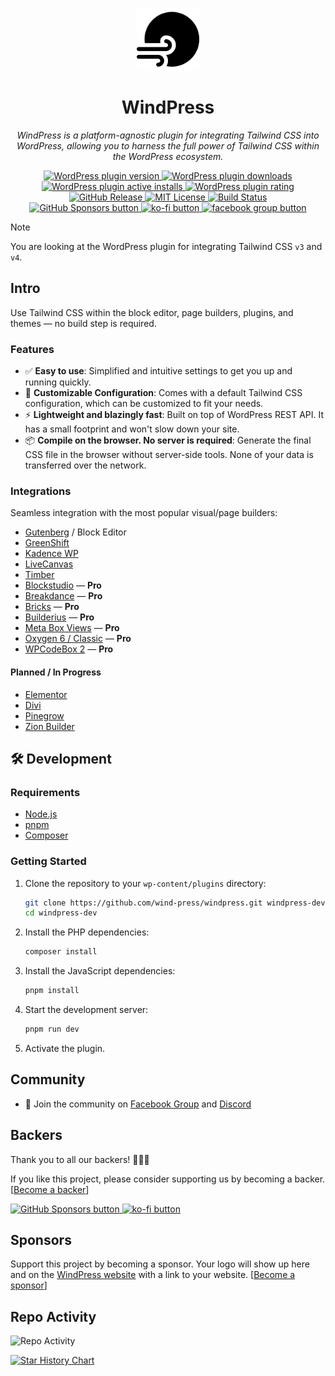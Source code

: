 <p align="center">
  <img src="./windpress.svg" alt="WindPress Logo" width="100">
</p>

<h1 align="center">WindPress</h1>

<p align="center">
  <i>WindPress is a platform-agnostic plugin for integrating Tailwind CSS into WordPress, allowing you to harness the full power of Tailwind CSS within the WordPress ecosystem.</i>
</p>

<p align="center">
  <a href="https://downloads.wordpress.org/plugin/windpress.zip">
    <picture>
    <img src="https://img.shields.io/wordpress/plugin/v/windpress.svg?logo=wordpress&label=version" alt="WordPress plugin version" />
    </picture>
  </a>
  <a href="https://wordpress.org/plugins/windpress/advanced/">
    <picture>
    <img src="https://img.shields.io/wordpress/plugin/dt/windpress.svg?logo=wordpress" alt="WordPress plugin downloads" />
    </picture>
  </a>
  <a href="https://wordpress.org/plugins/windpress/">
    <picture>
    <img src="https://img.shields.io/wordpress/plugin/installs/windpress.svg?logo=wordpress" alt="WordPress plugin active installs" />
    </picture>
  </a>
  <a href="https://wordpress.org/support/plugin/windpress/reviews/?filter=5/#new-post">
    <picture>
    <img src="https://img.shields.io/wordpress/plugin/stars/windpress.svg?logo=wordpress" alt="WordPress plugin rating" />
    </picture>
  </a>
  <br />
  <a href="https://github.com/wind-press/windpress/tags">
    <picture>
    <img src="https://img.shields.io/github/v/tag/wind-press/windpress.svg" alt="GitHub Release" />
    </picture>
  </a>
  <a href="https://github.com/wind-press/windpress/blob/master/LICENSE">
    <picture>
    <img src="https://img.shields.io/github/license/wind-press/windpress.svg" alt="MIT License" />
    </picture>
  </a>
  <a href="https://github.com/wind-press/windpress/actions">
    <picture>
    <img src="https://img.shields.io/github/actions/workflow/status/wind-press/windpress/deploy.yaml" alt="Build Status" />
    </picture>
  </a>
  <br />
  <a aria-label="GitHub Sponsors" href="https://github.com/sponsors/suabahasa">
    <picture>
      <img alt="GitHub Sponsors button" src="https://img.shields.io/github/sponsors/suabahasa?logo=github">
    </picture>
  </a>
  <a aria-label="Support me on Ko-fi" href="https://ko-fi.com/Q5Q75XSF7">
    <picture>
      <img alt="ko-fi button" src="https://img.shields.io/badge/Buy_me_a_Coffee-ff5e5b?logo=ko-fi&label=Ko-fi">
    </picture>
  </a>
  <a aria-label="Join Our Facebook community" href="https://wind.press/go/facebook">
    <picture>
      <img alt="facebook group button" src="https://img.shields.io/badge/Join_us-0866ff?logo=facebook&label=Community">
    </picture>
  </a>
</p>

> [!NOTE]
>
> You are looking at the WordPress plugin for integrating Tailwind CSS `v3` and `v4`.


## Intro

Use Tailwind CSS within the block editor, page builders, plugins, and themes — no build step is required.

### Features

- ✅ **Easy to use**: Simplified and intuitive settings to get you up and running quickly.
- 🥰 **Customizable Configuration**: Comes with a default Tailwind CSS configuration, which can be customized to fit your needs.
- ⚡️ **Lightweight and blazingly fast**: Built on top of WordPress REST API. It has a small footprint and won't slow down your site.
- 📦 **Compile on the browser. No server is required**: Generate the final CSS file in the browser without server-side tools. None of your data is transferred over the network.

### Integrations

Seamless integration with the most popular visual/page builders:

* [Gutenberg](https://wordpress.org/gutenberg) / Block Editor
* [GreenShift](https://greenshiftwp.com/)
* [Kadence WP](https://kadencewp.com)
* [LiveCanvas](https://livecanvas.com/)
* [Timber](https://upstatement.com/timber/)
* [Blockstudio](https://blockstudio.dev/?ref=7) — **Pro**
* [Breakdance](https://breakdance.com/ref/165/) — **Pro**
* [Bricks](https://bricksbuilder.io/) — **Pro**
* [Builderius](https://builderius.io/?referral=afdfca82c8) — **Pro**
* [Meta Box Views](https://metabox.io/plugins/mb-views/) — **Pro**
* [Oxygen 6 / Classic](https://oxygenbuilder.com/) — **Pro**
* [WPCodeBox 2](https://wpcodebox.com/) — **Pro**

#### Planned / In Progress

* [Elementor](https://be.elementor.com/visit/?bta=209150&brand=elementor)
* [Divi](https://www.elegantthemes.com/affiliates/idevaffiliate.php?id=47622)
* [Pinegrow](https://pinegrow.com/wordpress)
* [Zion Builder](https://zionbuilder.io/)

## 🛠 Development

### Requirements

- [Node.js](https://nodejs.org/)
- [pnpm](https://pnpm.io)
- [Composer](https://getcomposer.org/)

### Getting Started

1. Clone the repository to your `wp-content/plugins` directory:

    ```bash
    git clone https://github.com/wind-press/windpress.git windpress-dev
    cd windpress-dev
    ```
2. Install the PHP dependencies:

    ```bash
    composer install
    ```

3. Install the JavaScript dependencies:

    ```bash
    pnpm install
    ```


4. Start the development server:

    ```bash
    pnpm run dev
    ```


5. Activate the plugin.

## Community

- 💬 Join the community on [Facebook Group](https://wind.press/go/facebook) and [Discord](https://wind.press/go/discord)

## Backers

Thank you to all our backers! 🥰🫰🫶

If you like this project, please consider supporting us by becoming a backer. [[Become a backer](https://opencollective.com/windpress#backer)]

<a aria-label="GitHub Sponsors" href="https://github.com/sponsors/suabahasa">
    <picture>
        <img alt="GitHub Sponsors button" src="https://img.shields.io/github/sponsors/suabahasa?logo=github">
    </picture>
</a>

<a aria-label="Support me on Ko-fi" href="https://ko-fi.com/Q5Q75XSF7">
    <picture>
        <img alt="ko-fi button" src="https://img.shields.io/badge/Buy_me_a_Coffee-ff5e5b?logo=ko-fi&label=Ko-fi">
    </picture>
</a>

## Sponsors

Support this project by becoming a sponsor. Your logo will show up here and on the [WindPress website](https://wind.press) with a link to your website. [[Become a sponsor](https://ko-fi.com/post/WindPress-Bronze-Sponsor-U7U8143WIP)]

## Repo Activity

![Repo Activity](https://repobeats.axiom.co/api/embed/0769f849ed16dfa78931203ea4e2a6291fd8be04.svg "Repobeats analytics image")

<a href="https://star-history.com/#wind-press/windpress&Date"> <picture> <source media="(prefers-color-scheme: dark)" srcset="https://api.star-history.com/svg?repos=wind-press/windpress&type=Date&theme=dark" /> <source media="(prefers-color-scheme: light)" srcset="https://api.star-history.com/svg?repos=wind-press/windpress&type=Date" /> <img alt="Star History Chart" src="https://api.star-history.com/svg?repos=wind-press/windpress&type=Date" /> </picture> </a>
